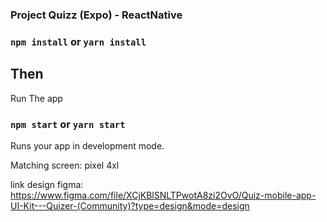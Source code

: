 ### Project Quizz (Expo) - ReactNative


### `npm install` or `yarn install`

## Then

Run The app

### `npm start` or `yarn start`

Runs your app in development mode.

Matching screen: pixel 4xl 

link design figma: https://www.figma.com/file/XCjKBlSNLTPwotA8zi2OvO/Quiz-mobile-app-UI-Kit---Quizer-(Community)?type=design&mode=design


